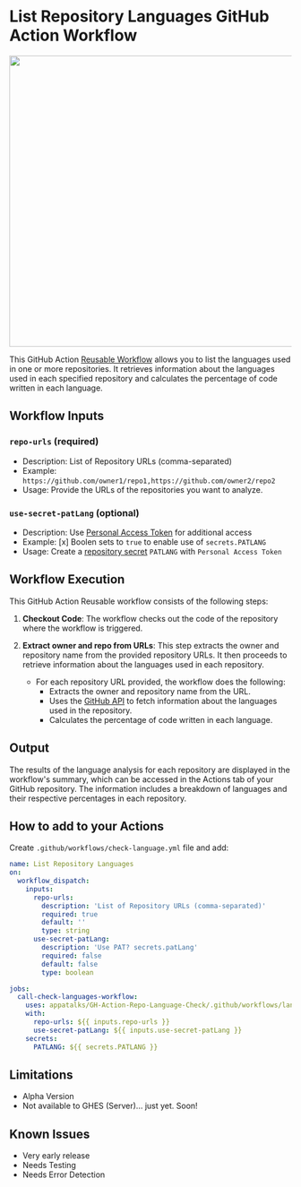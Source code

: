 # List Repository Languages GitHub Action Workflow

<img src="https://github.com/appatalks/GH-Action-Repo-Language-Check/assets/4163156/e45579f8-d862-4f21-bb58-0fb80998c44c" width="520">

This GitHub Action [Reusable Workflow](https://github.blog/2022-02-10-using-reusable-workflows-github-actions/) allows you to list the languages used in one or more repositories. It retrieves information about the languages used in each specified repository and calculates the percentage of code written in each language.

## Workflow Inputs

### `repo-urls` (required)

- Description: List of Repository URLs (comma-separated)
- Example: `https://github.com/owner1/repo1,https://github.com/owner2/repo2`
- Usage: Provide the URLs of the repositories you want to analyze.

### `use-secret-patLang` (optional)

- Description: Use [Personal Access Token](https://docs.github.com/en/authentication/keeping-your-account-and-data-secure/managing-your-personal-access-tokens) for additional access
- Example: [x] Boolen sets to ```true``` to enable use of ```secrets.PATLANG```
- Usage: Create a [repository secret](https://docs.github.com/en/actions/security-guides/using-secrets-in-github-actions) ```PATLANG``` with ```Personal Access Token```  

## Workflow Execution

This GitHub Action Reusable workflow consists of the following steps:

1. **Checkout Code**: The workflow checks out the code of the repository where the workflow is triggered.

2. **Extract owner and repo from URLs**: This step extracts the owner and repository name from the provided repository URLs. It then proceeds to retrieve information about the languages used in each repository.

    - For each repository URL provided, the workflow does the following:
        - Extracts the owner and repository name from the URL.
        - Uses the [GitHub API](https://docs.github.com/en/free-pro-team@latest/rest/repos/repos?apiVersion=2022-11-28#list-repository-languages) to fetch information about the languages used in the repository.
        - Calculates the percentage of code written in each language.

## Output

The results of the language analysis for each repository are displayed in the workflow's summary, which can be accessed in the Actions tab of your GitHub repository. The information includes a breakdown of languages and their respective percentages in each repository.

## How to add to your Actions

Create ```.github/workflows/check-language.yml``` file and add:

```yml
name: List Repository Languages
on:
  workflow_dispatch:
    inputs:
      repo-urls:
        description: 'List of Repository URLs (comma-separated)'
        required: true
        default: ''
        type: string
      use-secret-patLang:
        description: 'Use PAT? secrets.patLang'
        required: false
        default: false
        type: boolean

jobs:
  call-check-languages-workflow:
    uses: appatalks/GH-Action-Repo-Language-Check/.github/workflows/language_check.yml@main
    with:
      repo-urls: ${{ inputs.repo-urls }}
      use-secret-patLang: ${{ inputs.use-secret-patLang }}
    secrets: 
      PATLANG: ${{ secrets.PATLANG }}
```

## Limitations

- Alpha Version
- Not available to GHES (Server)... just yet. Soon!

## Known Issues

- Very early release
- Needs Testing
- Needs Error Detection
